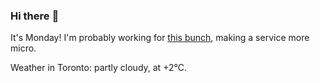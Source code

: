 ### Hi there :wave:

It's Monday! I'm probably working for [this bunch](https://github.com/kohofinancial), making a service more micro.

Weather in Toronto: partly cloudy, at +2°C.
